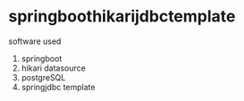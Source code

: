 # springboothikarijdbctemplate


software used


1. springboot
2. hikari datasource
3. postgreSQL
4. springjdbc template
